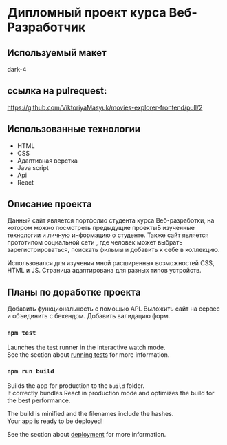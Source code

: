 # Дипломный проект курса Веб-Разработчик

## Используемый макет
dark-4

##  ссылка на pulrequest:
https://github.com/ViktoriyaMasyuk/movies-explorer-frontend/pull/2

## Использованные технологии

- HTML
- CSS
- Адаптивная верстка
- Java script
- Api
- React

## Описание проекта

Данный сайт является портфолио студента курса Веб-разработки, на котором можно посмотреть предыдущие проектыБ изученные технологии и личную информацию о студенте.
Также сайт является прототипом социальной сети , где человек может выбрать зарегистрироваться, поискать фильмы и добавить к себе в коллекцию. 

Использовался для изучения мной расширенных возможностей CSS, НТML и JS. Cтраница адаптирована для разных типов устройств.

## Планы по доработке проекта
Добавить функциональность с помощью API. Выложить сайт на сервес и объединить с бекендом. Добавить валидацию форм.



### `npm test`

Launches the test runner in the interactive watch mode.\
See the section about [running tests](https://facebook.github.io/create-react-app/docs/running-tests) for more information.

### `npm run build`

Builds the app for production to the `build` folder.\
It correctly bundles React in production mode and optimizes the build for the best performance.

The build is minified and the filenames include the hashes.\
Your app is ready to be deployed!

See the section about [deployment](https://facebook.github.io/create-react-app/docs/deployment) for more information.

